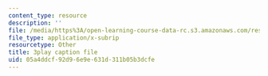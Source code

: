 ```yaml
---
content_type: resource
description: ''
file: /media/https%3A/open-learning-course-data-rc.s3.amazonaws.com/res-6-012-introduction-to-probability-spring-2018/05a4ddcf92d96e9e631d311b05b3dcfe_F6H50Hbulbk.srt
file_type: application/x-subrip
resourcetype: Other
title: 3play caption file
uid: 05a4ddcf-92d9-6e9e-631d-311b05b3dcfe
---
```

